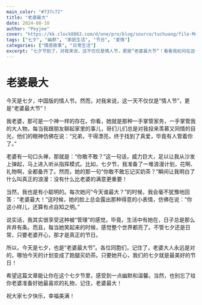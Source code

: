 ```yaml
---
main_color: "#737c72"
title: "老婆最大"
date: 2024-08-10
author: "Peyjee"
cover: "https://kk.clock8863.com/d/one/pro/blog/source/tuchuang/file-MdOdVwXfHTATYfOLT7jD2URt%20(2).jpg"
tags: ["七夕", "幽默", "家庭生活", "节日", "爱情"]
categories: ["情感故事", "日常生活"]
excerpt: "七夕节到了，对我来说，这不仅仅是情人节，更是“老婆最大节”！看看我如何在这个特别的日子里，以幽默的方式表达对老婆的敬仰之情。"
---
```


# 老婆最大

今天是七夕，中国版的情人节。然而，对我来说，这一天不仅仅是“情人节”，更是“老婆最大节”！ 

我老婆，那可是一个神一样的存在。你看，她就是那种一手掌管家务，一手掌管我的大人物。每当我跟朋友聊起家里的事儿，哥们儿们总是对我投来羡慕又同情的目光，他们的眼神仿佛在说：“兄弟，干得漂亮，终于找到了真爱，毕竟有人管着你了。”

老婆有一句口头禅，那就是：“你敢不敢？”这一句话，威力巨大，足以让我从沙发上弹起，马上进入听从指挥模式。比如，七夕节，我准备了一堆浪漫计划，花啊、礼物啊，全都备齐了。然而，她的那一句“你敢不敢忘记买奶茶？”瞬间让我明白了什么叫真正的浪漫：没有什么比老婆的满意更重要！

当然，我也是有小聪明的。每次她问“今天谁最大？”的时候，我会毫不犹豫地回答：“老婆最大！”这时候，她的脸上总会露出那种得意的小表情，仿佛在说：“你这小样儿，还算有点自知之明。”

说实话，我其实很享受这种被“管理”的感觉。毕竟，生活中有她在，日子总是那么井井有条。而且，每当她笑起来的时候，感觉整个世界都亮了。不管七夕还是日常，只要老婆开心，那才是真正的节日。

所以，今天是七夕，也是“老婆最大节”。各位同胞们，记住了，老婆大人永远是对的，哪怕今天的计划变成了跑腿买奶茶。只要她开心，我们的七夕就是最美好的节日！

希望这篇文章能让你在这个七夕节里，感受到一点幽默和温馨。当然，也别忘了给你老婆准备好她最喜欢的礼物，记住，老婆最大！

祝大家七夕快乐，幸福美满！